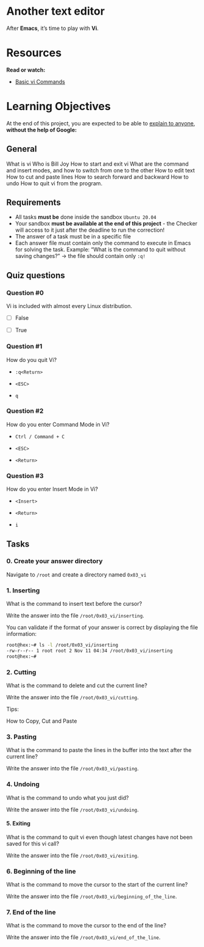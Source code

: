 # Another text editor

After **Emacs**, it’s time to play with **Vi**.

# Resources

**Read or watch:**

- [Basic vi Commands](https://www.cs.colostate.edu/helpdocs/vi.html)

# Learning Objectives
At the end of this project, you are expected to be able to [explain to anyone](https://fs.blog/feynman-technique/), **without the help of Google:**

## General
What is vi
Who is Bill Joy
How to start and exit vi
What are the command and insert modes, and how to switch from one to the other
How to edit text
How to cut and paste lines
How to search forward and backward
How to undo
How to quit vi
from the program.

## Requirements
- All tasks **must be** done inside the sandbox `Ubuntu 20.04`
- Your sandbox **must be available at the end of this project** - the Checker will access to it just after the deadline to run the correction!
- The answer of a task must be in a specific file
- Each answer file must contain only the command to execute in Emacs for solving the task. Example: “What is the command to quit without saving changes?” -> the file should contain only `:q!`

## Quiz questions

### Question #0

Vi is included with almost every Linux distribution.

- [ ] False

- [ ] True

### Question #1

How do you quit Vi?

- `:q<Return>`

- `<ESC>`

- `q`

### Question #2

How do you enter Command Mode in Vi?

- `Ctrl / Command + C`

- `<ESC>`

- `<Return>`

### Question #3

How do you enter Insert Mode in Vi?

- `<Insert>`

- `<Return>`

- `i`

## Tasks

### 0. Create your answer directory

Navigate to `/root` and create a directory named `0x03_vi`

### 1. Inserting

What is the command to insert text before the cursor?

Write the answer into the file `/root/0x03_vi/inserting`.

You can validate if the format of your answer is correct by displaying the file information:

```bash
root@hex:~# ls -l /root/0x03_vi/inserting
-rw-r--r-- 1 root root 2 Nov 11 04:34 /root/0x03_vi/inserting
root@hex:~#
```

### 2. Cutting

What is the command to delete and cut the current line?

Write the answer into the file `/root/0x03_vi/cutting`.

Tips:

How to Copy, Cut and Paste

### 3. Pasting

What is the command to paste the lines in the buffer into the text after the current line?

Write the answer into the file `/root/0x03_vi/pasting`.

### 4. Undoing

What is the command to undo what you just did?

Write the answer into the file `/root/0x03_vi/undoing`.

#### 5. Exiting

What is the command to quit vi even though latest changes have not been saved for this vi call?

Write the answer into the file `/root/0x03_vi/exiting`.

### 6. Beginning of the line

What is the command to move the cursor to the start of the current line?

Write the answer into the file `/root/0x03_vi/beginning_of_the_line`.

### 7. End of the line

What is the command to move the cursor to the end of the line?

Write the answer into the file `/root/0x03_vi/end_of_the_line`.
